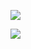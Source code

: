 ![](https://file.garden/ZoDPf45LLl_qpQ-e/kimigashine-yourturntodie.gif?v=1738562054431)

![](https://komarev.com/ghpvc/?username=girlsrituals&color=69954e&style=flat&label=freaks)
